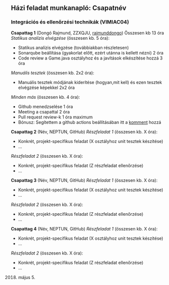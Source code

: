 ## Házi feladat munkanapló: Csapatnév
### Integrációs és ellenőrzési technikák (VIMIAC04)

**Csapattag 1** (Dongó Rajmund, ZZXQJU, [rajmunddongo](https://github.com/rajmunddongo)) Összesen kb 13 óra
*Statikus analízis elvégzése* (összesen kb. 5 óra):
- Statikus analízis elvégzése (továbbiakban részletesen)
- Sonarqube beállítása (gyakorlat előtt, ezért utánna is kellett nézni) 2 óra
- Code review a Game.java osztályhoz és a javítások elkészítése hozzá 3 óra

*Manuális tesztek* (összesen kb. 2x2 óra):
- Manuális tesztek módjának kiderítése (hogyan,mit kell) és ezen tesztek elvégzése képekkel 2x2 óra

*Minden más* (összesen kb. 4 óra):
- Github menedzselése 1 óra
- Meeting a csapattal 2 óra
- Pull request review-k 1 óra maximum
- Bónusz: Segítettem a github actions beállításában itt a [komment](https://github.com/BME-MIT-IET/iet-hf-2023-test-and-rest/issues/3) hozzá

**Csapattag 2** (Név, NEPTUN, GitHub)
*Részfeladat 1* (összesen kb. X óra):
- Konkrét, projekt-specifikus feladat (X osztályhoz unit tesztek készítése)
- ...

*Részfeladat 2* (összesen kb. X óra):
- Konkrét, projekt-specifikus feladat (Z részfeladat ellenőrzése)
- ...

**Csapattag 3** (Név, NEPTUN, GitHub)
*Részfeladat 1* (összesen kb. X óra):
- Konkrét, projekt-specifikus feladat (X osztályhoz unit tesztek készítése)
- ...

*Részfeladat 2* (összesen kb. X óra):
- Konkrét, projekt-specifikus feladat (Z részfeladat ellenőrzése)
- ...

**Csapattag 4** (Név, NEPTUN, GitHub)
*Részfeladat 1* (összesen kb. X óra):
- Konkrét, projekt-specifikus feladat (X osztályhoz unit tesztek készítése)
- ...

*Részfeladat 2* (összesen kb. X óra):
- Konkrét, projekt-specifikus feladat (Z részfeladat ellenőrzése)
- ...

2018. május 5.
